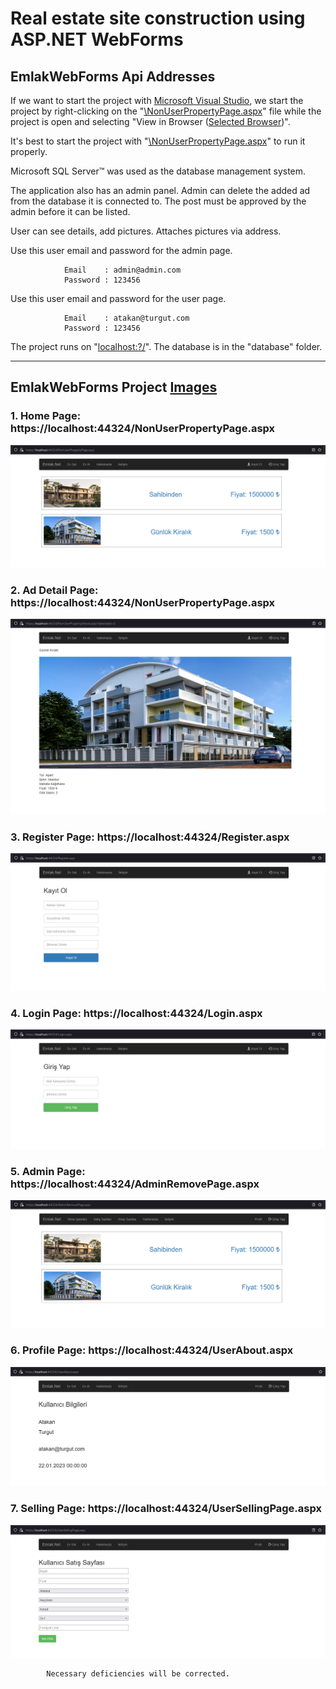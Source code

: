 # Real estate site construction using ASP.NET WebForms

## EmlakWebForms Api Addresses

If we want to start the project with [Microsoft Visual Studio](https://visualstudio.microsoft.com/), we start the project by right-clicking on the "[\NonUserPropertyPage.aspx](//)" file while the project is open and selecting "View in Browser ([Selected Browser](https://www.google.com.tr/))".

It's best to start the project with "[\NonUserPropertyPage.aspx](//)" to run it properly.

Microsoft SQL Server™ was used as the database management system.

The application also has an admin panel. Admin can delete the added ad from the database it is connected to.
The post must be approved by the admin before it can be listed.

User can see details, add pictures. Attaches pictures via address.

Use this user email and password for the admin page.

                Email    : admin@admin.com
                Password : 123456

Use this user email and password for the user page.

                Email    : atakan@turgut.com
                Password : 123456

The project runs on "[localhost:?/](https://localhost:44324/)".
The database is in the "database" folder.

----
## EmlakWebForms Project [Images](//)

### 1. Home Page:  https://localhost:44324/NonUserPropertyPage.aspx
![](/pictures/HomePage.PNG)

### 2. Ad Detail Page:  https://localhost:44324/NonUserPropertyPage.aspx
![](/pictures/PropertyPage.PNG)

### 3. Register Page:  https://localhost:44324/Register.aspx
![](/pictures/RegisterPage.PNG)

### 4. Login Page:  https://localhost:44324/Login.aspx
![](/pictures/LoginPage.PNG)

### 5. Admin Page:  https://localhost:44324/AdminRemovePage.aspx
![](/pictures/AdminPage.PNG)

### 6. Profile Page:  https://localhost:44324/UserAbout.aspx
![](/pictures/ProfilePage.PNG)

### 7. Selling Page:  https://localhost:44324/UserSellingPage.aspx
![](/pictures/SellingPage.PNG)


            Necessary deficiencies will be corrected.